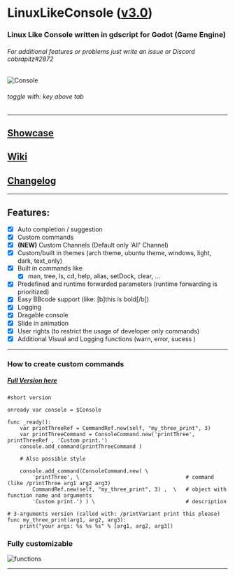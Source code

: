 # LinuxLikeConsole ([v3.0](https://github.com/cobrapitz/LinuxLikeConsole/tree/v3.0))
### Linux Like Console written in gdscript for Godot (Game Engine)
###### For additional features or problems just write an issue or Discord cobrapitz#2872


![Console](https://github.com/cobrapitz/LinuxLikeConsole/blob/master/showcase/consoleFront.PNG)

###### toggle with: key above tab

***

## [Showcase](https://github.com/cobrapitz/LinuxLikeConsole/wiki/Showcase)

## [Wiki](https://github.com/cobrapitz/LinuxLikeConsole/wiki)

## [Changelog](https://github.com/cobrapitz/LinuxLikeConsole/wiki/Changelog)

***

## Features:
* [x] Auto completion / suggestion
* [x] Custom commands
* [x] **(NEW)** Custom Channels (Default only 'All' Channel)
* [x] Custom/built in themes (arch theme, ubuntu theme, windows, light, dark, text_only)
* [x] Built in commands like
  * [x] man, tree, ls, cd, help, alias, setDock, clear, ... 
* [x] Predefined and runtime forwarded parameters (runtime forwarding is prioritized)
* [x] Easy BBcode support (like: [b]this is bold[/b])
* [x] Logging
* [x] Dragable console
* [x] Slide in animation
* [x] User rights (to restrict the usage of developer only commands)
* [x] Additional Visual and Logging functions (warn, error, sucess )
***


### How to create custom commands

##### [Full Version here](https://github.com/cobrapitz/LinuxLikeConsole/wiki/Examples#1-how-to-add-custom-command-1)
```gdscript
#short version

onready var console = $Console

func _ready():
    var printThreeRef = CommandRef.new(self, "my_three_print", 3)
    var printThreeCommand = ConsoleCommand.new('printThree', printThreeRef , 'Custom print.')
    console.add_command(printThreeCommand )
    
    # Also possible style
   
    console.add_command(ConsoleCommand.new( \
        'printThree', \                                  # command  (like /printThree arg1 arg2 arg3)
        CommandRef.new(self, "my_three_print", 3) ,  \   # object with function name and arguments
        'Custom print.') ) \                             # description

# 3-arguments version (called with: /printVariant print this please)
func my_three_print(arg1, arg2, arg3):
    print("your args: %s %s %s" % [arg1, arg2, arg3]) 
```

### Fully customizable

![functions](https://github.com/cobrapitz/LinuxLikeConsole/blob/master/showcase/console10.PNG)

***
